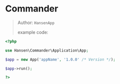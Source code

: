 # Commander


> Author: ```HansenApp```
> 
> example code:
```php
<?php

use Hansen\Commander\Application\App;

$app = new App('appName', '1.0.0' /* Version */);

$app->run();

?>
```